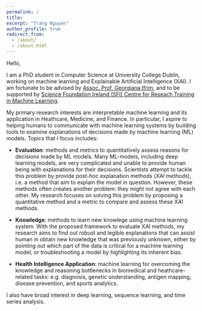 ```yaml
---
permalink: /
title: 
excerpt: "Trang Nguyen"
author_profile: true
redirect_from: 
  - /about/
  - /about.html
---
```


Hello, 

I am a PhD student in Computer Science at University College Dublin, working on machine learning and Explainable Artificial Intelligence (XAI). I am fortunate to be advised by [Assoc. Prof. Georgiana Ifrim](https://people.ucd.ie/georgiana.ifrim), and to be supported by [Science Foundation Ireland (SFI) Centre for Reseach Training in Machine Learning](https://www.ml-labs.ie/.).

My primary research interests are interpretable machine learning and its application in Heathcare, Medicine, and Finance. In particular, I aspire to helping humans to communicate with machine learning systems by building tools to examine explanations of decisions made by machine learning (ML) models. Topics that I focus includes:

  * **Evaluation**: methods and metrics to quantitatively assess reasons for decisions made by ML models. Many ML-models, including deep learning models, are very complicated and unable to provide human being with explanations for their decisions. Scientists attempt to tackle this problem by provide post-hoc explanation methods (*XAI methods*), i.e. a method that aim to explain the model in question. However, these methods often creates another problem: they might not agree with each other. My research focuses on solving this problem by proposing a quantitative method and a metric to compare and assess these XAI methods.

  * **Knowledge**: methods to learn new knowlege using machine learning system. With the proposed framework to evaluate XAI methods, my research aims to find out robust and legible explanations that can assist human in obtain new knowledge that was previously unknown, either by pointing out which part of the data is critical for a machine learning model, or troubleshooting a model by highlighting its inherent bias.

  * **Health Intelligence Application**: machine learning for overcoming the knowledge and reasoning bottlenecks in biomedical and heathcare-related tasks: e.g. diagnosis, genetic understanding, antigen mapping, disease prevention, and sports analytics.

I also have broad interest in deep learning, sequence learning, and time series analysis. 

